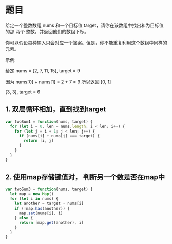 # 题目

给定一个整数数组 nums 和一个目标值 target，请你在该数组中找出和为目标值的那 两个 整数，并返回他们的数组下标。

你可以假设每种输入只会对应一个答案。但是，你不能重复利用这个数组中同样的元素。

示例:

给定 nums = [2, 7, 11, 15], target = 9

因为 nums[0] + nums[1] = 2 + 7 = 9
所以返回 [0, 1]

[3, 3], target = 6

## 1. 双层循环相加，直到找到target

```js
var twoSum1 = function(nums, target) {
  for (let i = 0, len = nums.length; i < len; i++) {
    for (let j = i + 1; j < len; j++) {
      if (nums[i] + nums[j] === target) {
        return [i, j]
      }
    }
  }
}
```

## 2. 使用map存储键值对， 判断另一个数是否在map中

```js
var twoSum3 = function(nums, target) {
  let map = new Map()
  for (let i in nums) {
    let another = target - nums[i]
    if (!map.has(another)) {
      map.set(nums[i], i)
    } else {
      return [map.get(another), i]
    }
  }
}
```
